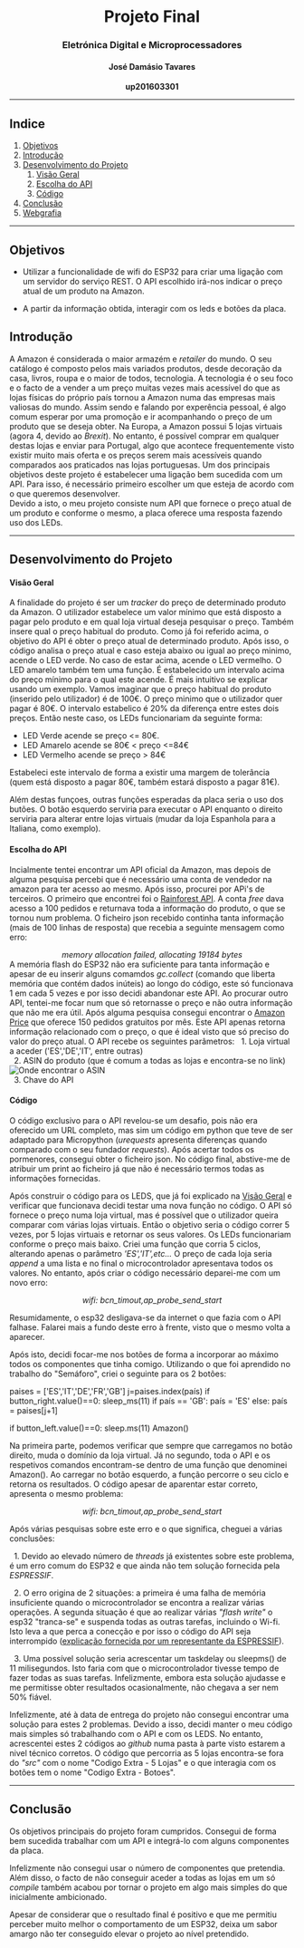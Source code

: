 # <center>Projeto Final</center> 
### <center>Eletrónica Digital e Microprocessadores</center>
#### <center>José Damásio Tavares</center>
**<center>up201603301</center>** 
***
## Indice
1. [Objetivos](#Objetivos)
2. [Introdução](#Introdução)
3. [Desenvolvimento do Projeto](#Desenvolvimento)
    1. [Visão Geral](#Overview)
    2. [Escolha do API](#API)
    3. [Código](#Codigo)
4. [Conclusão](#Conclusão)
5. [Webgrafia](#Webgrafia)
***

## Objetivos <a name="Objetivos"></a>

* Utilizar a funcionalidade de wifi do ESP32 para criar uma ligação com um servidor do serviço REST. O API escolhido irá-nos indicar o preço atual de um produto na Amazon.

* A partir da informação obtida, interagir com os leds e botões da placa.

## Introdução <a name=Introdução></a>

A Amazon é considerada o maior armazém e _retailer_ do mundo. O seu catálogo é composto pelos mais variados produtos, desde decoração da casa, livros, roupa e o maior de todos, tecnologia. A tecnologia é o seu foco e o facto de a vender a um preço muitas vezes mais acessível do que as lojas físicas do próprio país tornou a Amazon numa das empresas mais valiosas do mundo. Assim sendo e falando por experência pessoal, é algo comum esperar por uma promoção e ir acompanhando o preço de um produto que se deseja obter.
Na Europa, a Amazon possui 5 lojas virtuais (agora 4, devido ao _Brexit_). No entanto, é possível comprar em qualquer destas lojas e enviar para Portugal, algo que acontece frequentemente visto existir muito mais oferta e os preços serem mais acessíveis quando comparados aos praticados nas lojas portuguesas.
Um dos principais objetivos deste projeto é estabelecer uma ligação bem sucedida com um API. Para isso, é necessário primeiro escolher um que esteja de acordo com o que queremos desenvolver.  
Devido a isto, o meu projeto consiste num API que fornece o preço atual de um produto e conforme o mesmo, a placa oferece uma resposta fazendo uso dos LEDs.

***
## Desenvolvimento do Projeto <a name="Desenvolvimento"></a>

#### Visão Geral <a name="Overview"></a>

A finalidade do projeto é ser um _tracker_ do preço de determinado produto da Amazon. O utilizador estabelece um valor mínimo que está disposto a pagar pelo produto e  em qual loja virtual deseja pesquisar o preço. Também insere qual o preço habitual do produto.
Como já foi referido acima, o objetivo do API é obter o preço atual de determinado produto. Após isso, o código analisa o preço atual e caso esteja abaixo ou igual ao preço minimo, acende o LED verde. No caso de estar acima, acende o LED vermelho.
O LED amarelo também tem uma função. É estabelecido um intervalo acima do preço mínimo para o qual este acende. É mais intuitivo se explicar usando um exemplo.
Vamos imaginar que o preço habitual do produto (inserido pelo utilizador) é de 100€.
O preço minimo que o utilizador quer pagar é 80€. O intervalo estabelico é 20% da diferença entre estes dois preços. Então neste caso, os LEDs funcionariam da seguinte forma:

* LED Verde acende se preço <= 80€.
* LED Amarelo acende se  80€ < preço <=84€
* LED Vermelho acende se preço > 84€ 

Estabeleci este intervalo de forma a existir uma margem de tolerância (quem está disposto a pagar 80€, também estará disposto a pagar 81€).

Além destas funçoes, outras funções esperadas da placa seria o uso dos butões. O botão esquerdo serviria para executar o API enquanto o direito serviria para alterar entre lojas virtuais (mudar da loja Espanhola para a Italiana, como exemplo).

#### Escolha do API <a name="API"> </a>

Incialmente tentei encontrar um API oficial da Amazon, mas depois de alguma pesquisa percebi que é necessário uma conta de vendedor na amazon para ter acesso ao mesmo. Após isso, procurei por APi's de terceiros. O primeiro que encontrei foi o [Rainforest API](https://rainforestapi.com/). A conta _free_ dava acesso a 100 pedidos e returnava toda a informação do produto, o que se tornou num problema. O ficheiro json recebido continha tanta informação (mais de 100 linhas de resposta) que recebia a seguinte mensagem como erro:
_<center>memory allocation failed, allocating 19184 bytes</center>_
A memória flash do ESP32 não era suficiente para tanta informação e apesar de eu inserir alguns comamdos _gc.collect_ (comando que liberta memória que contém dados inúteis) ao longo do código, este só funcionava 1 em cada 5 vezes e por isso decidi abandonar este API.
Ao procurar outro API, tentei-me focar num que só retornasse o preço e não outra informação que não me era útil.
Após alguma pesquisa consegui encontrar o [Amazon Price](https://rapidapi.com/ajmorenodelarosa/api/amazon-price1) que oferece 150 pedidos gratuitos por mês. Este API apenas retorna informação relacionado com o preço, o que é ideal visto que só preciso do valor do preço atual.
O API recebe os seguintes parâmetros:
&nbsp; 1. Loja virtual a aceder ('ES','DE','IT', entre outras)  
&nbsp; 2. ASIN do produto (que é comum a todas as lojas e encontra-se no link)  
![Onde encontrar o ASIN](docs/ASIN.png)  
&nbsp; 3. Chave do API  

#### Código <a name="Codigo"></a>

O código exclusivo para o API revelou-se um desafio, pois não era oferecido um URL completo, mas sim um código em python que teve de ser adaptado para Micropython (_urequests_ apresenta diferenças quando comparado com o seu fundador _requests_). Após acertar todos os pormenores, consegui obter o ficheiro json. No código final, abstive-me de atribuir um print ao ficheiro já que não é necessário termos todas as informações fornecidas.

Após construir o código para os LEDS, que já foi explicado na [Visão Geral](#Overview) e verificar que funcionava decidi testar uma nova função no código. O API só fornece o preço numa loja virtual, mas é possível que o utilizador queira comparar com várias lojas virtuais. Então o objetivo seria o código correr 5 vezes, por 5 lojas virtuais e retornar os seus valores. Os LEDs funcionariam conforme o preço mais baixo. Criei uma função que corria 5 ciclos, alterando apenas o parâmetro _'ES','IT',etc..._ O preço de cada loja seria _append_ a uma lista e no final o microcontrolador apresentava todos os valores.
No entanto, após criar o código necessário deparei-me com um novo erro:
_<center>wifi: bcn_timout,ap_probe_send_start</center>_

Resumidamente, o esp32 desligava-se da internet o que fazia com o API falhase. Falarei mais a fundo deste erro à frente, visto que o mesmo volta a aparecer.

Após isto, decidi focar-me nos botões de forma a incorporar ao máximo todos os componentes que tinha comigo.
Utilizando o que foi aprendido no trabalho do "Semáforo", criei o seguinte para os 2 botões:

paises = ['ES','IT','DE','FR','GB']
j=paises.index(país)
if button_right.value()==0:
    sleep_ms(11)
    if país == 'GB':
        país = 'ES'
    else:
        país = paises[j+1] 

if button_left.value()==0:
    sleep.ms(11)
    Amazon()

Na primeira parte, podemos verificar que sempre que carregamos no botão direito, muda o domínio da loja virtual.
Já no segundo, toda o API e os respetivos comandos encontram-se dentro de uma função que denominei Amazon(). Ao carregar no botão esquerdo, a função percorre o seu ciclo e retorna os resultados. O código apesar de aparentar estar correto, apresenta o mesmo problema:

_<center>wifi: bcn_timout,ap_probe_send_start</center>_

Após várias pesquisas sobre este erro e o que significa, cheguei a várias conclusões:
 
&nbsp; 1. Devido ao elevado número de _threads_ já existentes sobre este problema, é um erro comum do ESP32 e que ainda não tem solução fornecida pela _ESPRESSIF_.

&nbsp; 2. O erro origina de 2 situações: a primeira é uma falha de memória insuficiente quando o microcontrolador se encontra a realizar várias operações. A segunda situação é que ao realizar várias _"flash write"_ o esp32 "tranca-se" e suspenda todas as outras tarefas, incluindo o Wi-fi. Isto leva a que perca a conecção e por isso o código do API seja interrompido ([explicação fornecida por um representante da ESPRESSIF](https://www.esp32.com/viewtopic.php?t=6800&p=29472)).

&nbsp; 3. Uma possível solução seria acrescentar um taskdelay ou sleepms() de 11 milisegundos. Isto faria com que o microcontrolador tivesse tempo de fazer todas as suas tarefas. Infelizmente, embora esta solução ajudasse e me permitisse obter resultados ocasionalmente, não chegava a ser nem 50% fiável.

Infelizmente, até à data de entrega do projeto não consegui encontrar uma solução para estes 2 problemas. Devido a isso, decidi manter o meu código mais simples só trabalhando com o API e com os LEDS. No entanto, acrescentei estes 2 códigos ao _github_ numa pasta à parte visto estarem a nivel técnico corretos. O código que percorria as 5 lojas encontra-se fora do _"src"_ com o nome "Codigo Extra - 5 Lojas" e o que interagia com os botões tem o nome "Codigo Extra - Botoes".
***
## Conclusão <a name="Conclusão"></a>

Os objetivos principais do projeto foram cumpridos. Consegui de forma bem sucedida trabalhar com um API e integrá-lo com alguns componentes da placa. 

Infelizmente não consegui usar o número de componentes que pretendia. Além disso, o facto de não conseguir aceder a todas as lojas em um só _compile_ também acabou por tornar o projeto em algo mais simples do que inicialmente ambicionado.

Apesar de considerar que o resultado final é positivo e que me permitiu perceber muito melhor o comportamento de um ESP32, deixa um sabor amargo não ter conseguido elevar o projeto ao nível pretendido.



